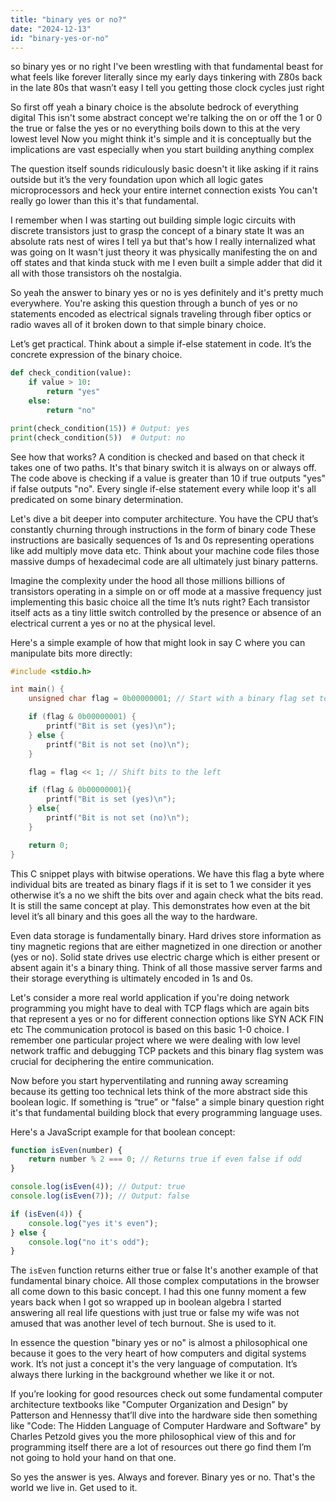 ```yaml
---
title: "binary yes or no?"
date: "2024-12-13"
id: "binary-yes-or-no"
---
```


 so binary yes or no right I've been wrestling with that fundamental beast for what feels like forever literally since my early days tinkering with Z80s back in the late 80s that wasn’t easy I tell you getting those clock cycles just right

So first off yeah a binary choice is the absolute bedrock of everything digital This isn't some abstract concept we're talking the on or off the 1 or 0 the true or false the yes or no everything boils down to this at the very lowest level Now you might think it's simple and it is conceptually but the implications are vast especially when you start building anything complex

The question itself sounds ridiculously basic doesn't it like asking if it rains outside but it’s the very foundation upon which all logic gates microprocessors and heck your entire internet connection exists You can't really go lower than this it's that fundamental.

I remember when I was starting out building simple logic circuits with discrete transistors just to grasp the concept of a binary state It was an absolute rats nest of wires I tell ya but that's how I really internalized what was going on It wasn't just theory it was physically manifesting the on and off states and that kinda stuck with me I even built a simple adder that did it all with those transistors oh the nostalgia.

So yeah the answer to binary yes or no is yes definitely and it's pretty much everywhere. You're asking this question through a bunch of yes or no statements encoded as electrical signals traveling through fiber optics or radio waves all of it broken down to that simple binary choice.

Let’s get practical. Think about a simple if-else statement in code. It’s the concrete expression of the binary choice.

```python
def check_condition(value):
    if value > 10:
        return "yes"
    else:
        return "no"

print(check_condition(15)) # Output: yes
print(check_condition(5))  # Output: no
```

See how that works? A condition is checked and based on that check it takes one of two paths. It's that binary switch it is always on or always off. The code above is checking if a value is greater than 10 if true outputs "yes" if false outputs "no". Every single if-else statement every while loop it's all predicated on some binary determination.

Let's dive a bit deeper into computer architecture. You have the CPU that’s constantly churning through instructions in the form of binary code These instructions are basically sequences of 1s and 0s representing operations like add multiply move data etc. Think about your machine code files those massive dumps of hexadecimal code are all ultimately just binary patterns.

Imagine the complexity under the hood all those millions billions of transistors operating in a simple on or off mode at a massive frequency just implementing this basic choice all the time It’s nuts right? Each transistor itself acts as a tiny little switch controlled by the presence or absence of an electrical current a yes or no at the physical level.

Here's a simple example of how that might look in say C where you can manipulate bits more directly:

```c
#include <stdio.h>

int main() {
    unsigned char flag = 0b00000001; // Start with a binary flag set to 1

    if (flag & 0b00000001) {
        printf("Bit is set (yes)\n");
    } else {
        printf("Bit is not set (no)\n");
    }

    flag = flag << 1; // Shift bits to the left

    if (flag & 0b00000001){
        printf("Bit is set (yes)\n");
    } else{
        printf("Bit is not set (no)\n");
    }

    return 0;
}
```

This C snippet plays with bitwise operations. We have this flag a byte where individual bits are treated as binary flags if it is set to 1 we consider it yes otherwise it’s a no we shift the bits over and again check what the bits read. It is still the same concept at play. This demonstrates how even at the bit level it’s all binary and this goes all the way to the hardware.

Even data storage is fundamentally binary. Hard drives store information as tiny magnetic regions that are either magnetized in one direction or another (yes or no). Solid state drives use electric charge which is either present or absent again it's a binary thing. Think of all those massive server farms and their storage everything is ultimately encoded in 1s and 0s.

Let's consider a more real world application if you're doing network programming you might have to deal with TCP flags which are again bits that represent a yes or no for different connection options like SYN ACK FIN etc The communication protocol is based on this basic 1-0 choice. I remember one particular project where we were dealing with low level network traffic and debugging TCP packets and this binary flag system was crucial for deciphering the entire communication.

Now before you start hyperventilating and running away screaming because its getting too technical lets think of the more abstract side this boolean logic. If something is “true” or "false" a simple binary question right it's that fundamental building block that every programming language uses.

Here's a JavaScript example for that boolean concept:

```javascript
function isEven(number) {
    return number % 2 === 0; // Returns true if even false if odd
}

console.log(isEven(4)); // Output: true
console.log(isEven(7)); // Output: false

if (isEven(4)) {
    console.log("yes it's even");
} else {
    console.log("no it's odd");
}
```

The `isEven` function returns either true or false It's another example of that fundamental binary choice. All those complex computations in the browser all come down to this basic concept. I had this one funny moment a few years back when I got so wrapped up in boolean algebra I started answering all real life questions with just true or false my wife was not amused that was another level of tech burnout. She is used to it.

In essence the question "binary yes or no" is almost a philosophical one because it goes to the very heart of how computers and digital systems work. It’s not just a concept it's the very language of computation. It’s always there lurking in the background whether we like it or not.

If you’re looking for good resources check out some fundamental computer architecture textbooks like "Computer Organization and Design" by Patterson and Hennessy that’ll dive into the hardware side then something like "Code: The Hidden Language of Computer Hardware and Software" by Charles Petzold gives you the more philosophical view of this and for programming itself there are a lot of resources out there go find them I’m not going to hold your hand on that one.

So yes the answer is yes. Always and forever. Binary yes or no. That's the world we live in. Get used to it.
